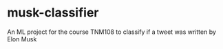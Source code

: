 # musk-classifier
An ML project for the course TNM108 to classify if a tweet was written by Elon Musk
